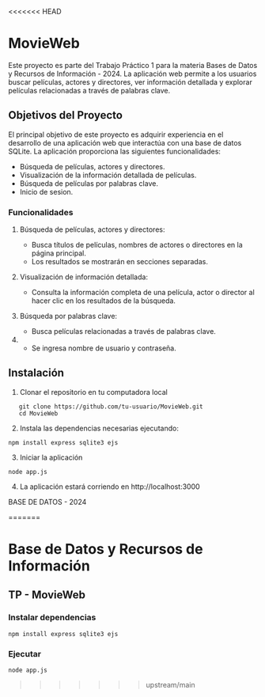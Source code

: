 <<<<<<< HEAD
# MovieWeb
Este proyecto es parte del Trabajo Práctico 1 para la materia Bases de Datos y Recursos de Información - 2024. La aplicación web permite a los usuarios buscar películas, actores y directores, ver información detallada y explorar películas relacionadas a través de palabras clave.

## Objetivos del Proyecto
El principal objetivo de este proyecto es adquirir experiencia en el desarrollo de una aplicación web que interactúa con una base de datos SQLite. La aplicación proporciona las siguientes funcionalidades:

- Búsqueda de películas, actores y directores.
- Visualización de la información detallada de películas.
- Búsqueda de películas por palabras clave.
- Inicio de sesion.

### Funcionalidades
1. Búsqueda de películas, actores y directores:

    - Busca títulos de películas, nombres de actores o directores en la página principal.
    - Los resultados se mostrarán en secciones separadas.

2. Visualización de información detallada:

    - Consulta la información completa de una película, actor o director al hacer clic en los resultados de la búsqueda.

3. Búsqueda por palabras clave:

    - Busca películas relacionadas a través de palabras clave.
4.
    - Se ingresa nombre de usuario y contraseña.
  
## Instalación
1. Clonar el repositorio en tu computadora local 

 ``` 
    git clone https://github.com/tu-usuario/MovieWeb.git 
    cd MovieWeb
 ``` 
 2. Instala las dependencias necesarias ejecutando:
 ``` 
 npm install express sqlite3 ejs
  ``` 
3. Iniciar la aplicación
 ``` 
 node app.js

``` 
4. La aplicación estará corriendo en http://localhost:3000



BASE DE DATOS - 2024 


=======
# Base de Datos y Recursos de Información
## TP - MovieWeb

### Instalar dependencias
`npm install express sqlite3 ejs`

### Ejecutar
`node app.js`
>>>>>>> upstream/main
